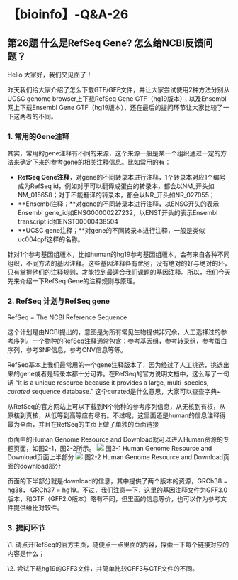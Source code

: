 # 【bioinfo】-Q&A-26

## 第26题 什么是RefSeq Gene? 怎么给NCBI反馈问题？
Hello 大家好，我们又见面了！

昨天我们给大家介绍了怎么下载GTF/GFF文件，并让大家尝试使用2种方法分别从UCSC genome browser上下载RefSeq Gene GTF（hg19版本）；以及Ensembl网上下载Ensembl Gene GTF（hg19版本），还在最后的提问环节让大家比较了一下这两者的不同。

### 1. 常用的Gene注释
其实，常用的gene注释有不同的来源，这个来源一般是某一个组织通过一定的方法来确定下来的参考gene的相关注释信息。比如常用的有：

* **RefSeq Gene注释**，对gene的不同转录本进行注释，1个转录本对应1个编号成为RefSeq id，例如对于可以翻译成蛋白的转录本，都会以NM_开头如NM_015658；对于不能翻译的转录本，都会以NR_开头如NR_027055；
* **Ensembl注释；**对gene的不同转录本进行注释，以ENSG开头的表示Ensembl gene_id如ENSG00000227232，以ENST开头的表示Ensembl transcript id如ENST00000438504
* **UCSC gene注释；**对gene的不同转录本进行注释，一般是类似uc004cpf这样的名称。

针对1个参考基因组版本，比如human的hg19参考基因组版本，会有来自各种不同组织，不同方法的基因注释。这些基因注释各有优劣，没有绝对的好与绝对的坏，只有掌握他们的注释规则，才能找到最适合我们课题的基因注释。所以，我们今天先来介绍一下RefSeq Gene的注释规则与原理。

### 2. RefSeq 计划与RefSeq gene
RefSeq = The NCBI Reference Sequence

这个计划是由NCBI提出的，意图是为所有常见生物提供非冗余，人工选择过的参考序列。一个物种的RefSeq注释通常包含：参考基因组，参考转录组，参考蛋白序列，参考SNP信息，参考CNV信息等等。

RefSeq基本上我们最常用的一个gene注释版本了，因为经过了人工挑选，挑选出来的gene或者是转录本都十分可靠。在RefSeq的官方说明文档中，这么写了一句话 “It is a unique resource because it provides a large, multi-species, *curated* sequence database.” 这个curated是什么意思，大家可以查查字典~

从RefSeq的官方网站上可以下载到N个物种的参考序列信息，从无核到有核，从原核到真核，从低等到高等应有尽有。不过呢，这里面还是human的信息注释得最为全面，并且在RefSeq的主页上做了单独的页面链接

页面中的Human Genome Resource and Download就可以进入Human资源的专题页面，如图2-1，图2-2所示。
![](../../../../../Desktop/md/【bioinfo】-Q-A-26/1.jpg)
图2-1 Human Genome Resource and Download页面上半部分
![](../../../../../Desktop/md/【bioinfo】-Q-A-26/2.jpg)
图2-2 Human Genome Resource and Download页面的download部分

页面的下半部分就是download的信息，其中提供了两个版本的资源，GRCh38 = hg38， GRCh37 = hg19。不过，我们注意一下，这里的基因注释文件为GFF3.0版本，和GTF（GFF2.0版本）略有不同，但里面的信息等价，也可以作为参考文件提供给比对软件。


### 3. 提问环节
\1. 请点开RefSeq的官方主页，随便点一点里面的内容，探索一下每个链接对应的内容是什么；

\2. 尝试下载hg19的GFF3文件，并简单比较GFF3与GTF文件的不同。

